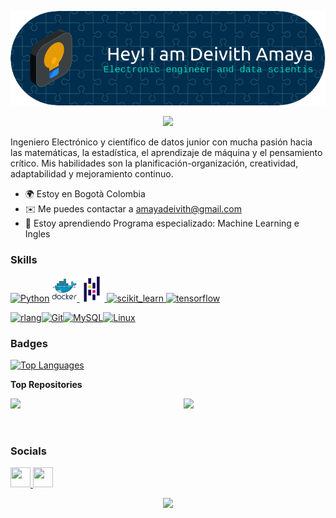 
![Header](./img/2.png)
<div id="header" align="center">
  <img src="https://media1.giphy.com/media/v1.Y2lkPTc5MGI3NjExbmszbndhM2V5bXF5dHAwenZ3ZzVrZGFhNjFwczJ0MGdtY3liNXVhOCZlcD12MV9pbnRlcm5hbF9naWZfYnlfaWQmY3Q9cw/uHwF4T7IbCp41B5ZVP/giphy.gif" width="200"/>
</div>

Ingeniero Electrónico y científico de datos junior con mucha pasión hacia las matemáticas, la estadística, el aprendizaje de máquina y el pensamiento crítico. Mis habilidades son la planificación-organización, creatividad, adaptabilidad y mejoramiento continuo.

*   🌍  Estoy en Bogotà Colombia
*   ✉️  Me puedes contactar a [amayadeivith@gmail.com](mailto:amayadeivith@gmail.com)
*   🧠  Estoy aprendiendo Programa especializado: Machine Learning e Ingles

### Skills 
<p align="left">
<a href="https://www.python.org/" target="_blank" rel="noreferrer"><img src="https://raw.githubusercontent.com/danielcranney/readme-generator/main/public/icons/skills/python-colored.svg" width="36" height="36" alt="Python" /></a>
 <a href="https://www.docker.com/" target="_blank" rel="noreferrer"> <img src="https://raw.githubusercontent.com/devicons/devicon/master/icons/docker/docker-original-wordmark.svg" alt="docker" width="40" height="40"/> </a> <a href="https://pandas.pydata.org/" target="_blank" rel="noreferrer"> <img src="https://raw.githubusercontent.com/devicons/devicon/2ae2a900d2f041da66e950e4d48052658d850630/icons/pandas/pandas-original.svg" alt="pandas" width="40" height="40"/> </a> <a href="https://scikit-learn.org/" target="_blank" rel="noreferrer"> <img src="https://upload.wikimedia.org/wikipedia/commons/0/05/Scikit_learn_logo_small.svg" alt="scikit_learn" width="40" height="40"/> </a> <a href="https://www.tensorflow.org" target="_blank" rel="noreferrer"> <img src="https://www.vectorlogo.zone/logos/tensorflow/tensorflow-icon.svg" alt="tensorflow" width="40" height="40"/> </a>
  
  <a href="https://www.r-project.org/" target="_blank" rel="noreferrer"><img src="https://raw.githubusercontent.com/danielcranney/readme-generator/main/public/icons/skills/rlang-colored.svg" width="36" height="36" alt="rlang" /></a><a href="https://git-scm.com/" target="_blank" rel="noreferrer"><img src="https://raw.githubusercontent.com/danielcranney/readme-generator/main/public/icons/skills/git-colored.svg" width="36" height="36" alt="Git" /></a><a href="https://www.mysql.com/" target="_blank" rel="noreferrer"><img src="https://raw.githubusercontent.com/danielcranney/readme-generator/main/public/icons/skills/mysql-colored.svg" width="36" height="36" alt="MySQL" /></a><a href="https://www.linux.org" target="_blank" rel="noreferrer"><img src="https://raw.githubusercontent.com/danielcranney/readme-generator/main/public/icons/skills/linux-colored.svg" width="36" height="36" alt="Linux" /></a>
                    </p>
    

### Badges

<a href="https://github.com/deivithamaya" align="left"><img src="https://github-readme-stats.vercel.app/api/top-langs/?username=deivithamaya&langs_count=10&title_color=0891b2&text_color=ffffff&icon_color=0891b2&bg_color=1c1917&hide_border=true&locale=en&custom_title=Top%20%Languages" alt="Top Languages" /></a>

<b>Top Repositories</b>

<div width="100%" align="center"><a href="https://github.com/deivithamaya/vision-computacional-detector-de-envases-en-la-basura" align="left"><img align="left" width="45%" src="https://github-readme-stats.vercel.app/api/pin/?username=deivithamaya&repo=vision-computacional-detector-de-envases-en-la-basura&title_color=0891b2&text_color=ffffff&icon_color=0891b2&bg_color=1c1917&hide_border=true&locale=en" /></a><a href="https://github.com/deivithamaya/space_Y" align="right"><img align="right" width="45%" src="https://github-readme-stats.vercel.app/api/pin/?username=deivithamaya&repo=space_Y&title_color=0891b2&text_color=ffffff&icon_color=0891b2&bg_color=1c1917&hide_border=true&locale=en" /></a></div><br /><br /><br />

### Socials
<p align="left"> <a href="https://www.github.com/deivithamaya" target="_blank" rel="noreferrer"> <picture> <source media="(prefers-color-scheme: dark)" srcset="https://raw.githubusercontent.com/danielcranney/readme-generator/main/public/icons/socials/github-dark.svg" /> <source media="(prefers-color-scheme: light)" srcset="https://raw.githubusercontent.com/danielcranney/readme-generator/main/public/icons/socials/github.svg" /> <img src="https://raw.githubusercontent.com/danielcranney/readme-generator/main/public/icons/socials/github.svg" width="32" height="32" /> </picture> </a> <a href="https://www.linkedin.com/in/deivith-amaya-3378b7154" target="_blank" rel="noreferrer"> <picture> <source media="(prefers-color-scheme: dark)" srcset="https://raw.githubusercontent.com/danielcranney/readme-generator/main/public/icons/socials/linkedin-dark.svg" /> <source media="(prefers-color-scheme: light)" srcset="https://raw.githubusercontent.com/danielcranney/readme-generator/main/public/icons/socials/linkedin.svg" /> <img src="https://raw.githubusercontent.com/danielcranney/readme-generator/main/public/icons/socials/linkedin.svg" width="32" height="32" /> </picture> </a></p>

<div id="header" align="center">
  <img src="https://media2.giphy.com/media/v1.Y2lkPTc5MGI3NjExejVjNmlheDQ3OXozejUwZjVtODZnOWl0NmZwajFtcDI5cHM3ZTVueiZlcD12MV9pbnRlcm5hbF9naWZfYnlfaWQmY3Q9cw/RYOjQPwodX67xZW06g/giphy.gif" width="200"/>
</div>

